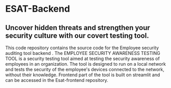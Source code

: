 # ESAT-Backend
## Uncover hidden threats and strengthen your security culture with our covert testing tool.

This code repository contains the source code for the Employee security auditing tool backend .
The EMPLOYEE SECURITY AWARENESS TESTING TOOL is a security testing tool aimed at testing the security awareness of employees in an organization. The tool is designed to run on a local network and tests the security of the employee's devices connected to the network, without their knowledge.
Frontend part of the tool is built on streamlit and can be accessed in the Esat-frontend repository.
